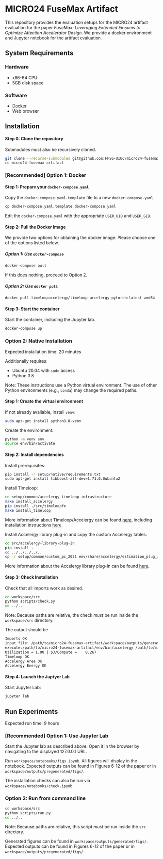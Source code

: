 # MICRO24 FuseMax Artifact

This repository provides the evaluation setups for the MICRO24 artifact
evaluation for the paper *FuseMax: Leveraging Extended Einsums to Optimize
Attention Accelerator Design*. We provide a docker environment and Jupyter
notebook for the artifact evaluation.

## System Requirements

### Hardware

- x86-64 CPU
- 5GB disk space

### Software

- [Docker](https://www.docker.com/products/docker-desktop/)
- Web browser

## Installation

#### Step 0: Clone the repository

Submodules must also be recursively cloned.

```bash
git clone --recurse-submodules git@github.com:FPSG-UIUC/micro24-fusemax-artifact.git
cd micro24-fusemax-artifact
```

### [Recommended] Option 1: Docker

#### Step 1: Prepare your `docker-compose.yaml`

Copy the `docker-compose.yaml.template` file to a new `docker-compose.yaml`


```bash
cp docker-compose.yaml.template docker-compose.yaml
```

Edit the `docker-compose.yaml` with the appropriate `USER_UID` and `USER_GID`.

#### Step 2: Pull the Docker Image

We provide two options for obtaining the docker image. Please choose one of the
options listed below.

##### Option 1: Use `docker-compose`

```bash
docker-compose pull
```

If this does nothing, proceed to Option 2.

##### Option 2: Use `docker pull`

```bash
docker pull timeloopaccelergy/timeloop-accelergy-pytorch:latest-amd64
```

#### Step 3: Start the container

Start the container, including the Jupyter lab.

```bash
docker-compose up
```


### Option 2: Native Installation

Expected installation time: 20 minutes

Additionally requires:
- Ubuntu 20.04 with `sudo` access
- Python 3.8

Note: These instructions use a Python virtual environment. The use of other
Python environments (e.g., `conda`) may change the required paths.

#### Step 1: Create the virtual environment

If not already available, install `venv`:
```bash
sudo apt-get install python3.8-venv
```

Create the environment:

```bash
python -m venv env
source env/bin/activate
```

#### Step 2: Install dependencies

Install prerequisites:

```bash
pip install -r setup/native/requirements.txt
sudo apt-get install libboost-all-dev=1.71.0.0ubuntu2
```

Install Timeloop:
```bash
cd setup/common/accelergy-timeloop-infrastructure
make install_accelergy
pip install ./src/timeloopfe
make install_timeloop
```

More information about Timeloop/Accelergy can be found
[here](https://github.com/Accelergy-Project/accelergy-timeloop-infrastructure/),
including installation instructions
[here](https://timeloop.csail.mit.edu/v4/installation).

Install Accelergy library plug-in and copy the custom Accelergy tables:
```bash
cd src/accelergy-library-plug-in
pip install .
cd ../../../../..
cp -r setup/common/custom_pc_2021 env/share/accelergy/estimation_plug_ins/accelergy-library-plugin/library
```

More information about the Accelergy library plug-in can be found
[here](https://github.com/Accelergy-Project/accelergy-library-plug-in).

#### Step 3: Check Installation

Check that all imports work as desired.

```bash
cd workspace/src
python scripts/check.py
cd ../..
```

Note: Because paths are relative, the check *must* be run inside the `workspace/src` directory.

The output should be
```bash
Imports OK
input file: /path/to/micro24-fusemax-artifact/workspace/outputs/generated/check/timeloop/parsed-processed-input.yaml
execute:/path/to/micro24-fusemax-artifact/env/bin/accelergy /path/to/micro24-fusemax-artifact/workspace/outputs/generated/check/timeloop/parsed-processed-input.yaml --oprefix timeloop-model. -o ./ > timeloop-model.accelergy.log 2>&1
Utilization = 1.00 | pJ/Compute =    0.267
Timeloop OK
Accelergy Area OK
Accelergy Energy OK
```

#### Step 4: Launch the Juptyer Lab

Start Jupyter Lab:
```bash
jupyter lab
```


## Run Experiments

Expected run time: 9 hours

### [Recommended] Option 1: Use Jupyter Lab

Start the Jupyter lab as described above. Open it in the browser by navigating
to the displayed 127.0.0.1 URL.

Run `workspace/notebooks/figs.ipynb`.  All figures will display in the
notebook. Expected outputs can be found in Figures 6-12 of the paper or in
`workspace/outputs/pregenerated/figs/`.

The installation checks can also be run via `workspace/notebooks/check.ipynb`.

### Option 2: Run from command line

```bash
cd workspace/src
python scripts/run.py
cd ../..
```

Note: Because paths are relative, this script *must* be run inside the `src` directory.

Generated figures can be found in `workspace/outputs/generated/figs/`.
Expected outputs can be found in Figures 6-12 of the paper or in
`workspace/outputs/pregenerated/figs/`.
